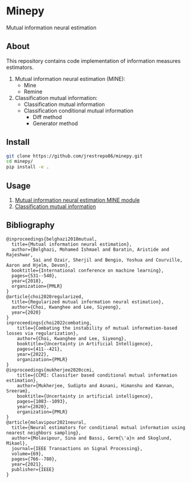 # Minepy

Mutual information neural estimation

## About

This repository contains code implementation of information measures estimators.

1. Mutual information neural estimation (MINE):
   - Mine
   - Remine
2. Classification mutual information:
   - Classification mutual information
   - Classification conditional mutual information
     - Diff method
     - Generator method

## Install

```bash
git clone https://github.com/jrestrepo86/minepy.git
cd minepy/
pip install -e .
```

## Usage

1. [Mutual information neural estimation MINE module](minepy/mine/README.md)
2. [Classification mutual information](tests/test_class_mi/README.md)

## Bibliography

```
@inproceedings{belghazi2018mutual,
  title={Mutual information neural estimation},
  author={Belghazi, Mohamed Ishmael and Baratin, Aristide and Rajeshwar,
          Sai and Ozair, Sherjil and Bengio, Yoshua and Courville, Aaron and Hjelm, Devon},
  booktitle={International conference on machine learning},
  pages={531--540},
  year={2018},
  organization={PMLR}
}
@article{choi2020regularized,
  title={Regularized mutual information neural estimation},
  author={Choi, Kwanghee and Lee, Siyeong},
  year={2020}
}
inproceedings{choi2022combating, 
    title={Combating the instability of mutual information-based losses via regularization},
    author={Choi, Kwanghee and Lee, Siyeong}, 
    booktitle={Uncertainty in Artificial Intelligence},
    pages={411--421},
    year={2022},
    organization={PMLR}
}
@inproceedings{mukherjee2020ccmi,
    title={CCMI: Classifier based conditional mutual information estimation},
    author={Mukherjee, Sudipto and Asnani, Himanshu and Kannan, Sreeram},
    booktitle={Uncertainty in artificial intelligence},
    pages={1083--1093},
    year={2020},
    organization={PMLR}
}
@article{molavipour2021neural,
  title={Neural estimators for conditional mutual information using nearest neighbors sampling},
  author={Molavipour, Sina and Bassi, Germ{\'a}n and Skoglund, Mikael},
  journal={IEEE Transactions on Signal Processing},
  volume={69},
  pages={766--780},
  year={2021},
  publisher={IEEE}
}
```
